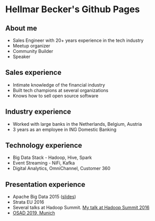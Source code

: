 # Hellmar Becker's Github Pages

## About me

- Sales Engineer with 20+ years experience in the tech industry
- Meetup organizer
- Community Builder
- Speaker

## Sales experience

- Intimate knowledge of the financial industry
- Built tech champions at several organizations
- Knows how to sell open source software

## Industry experience

- Worked with large banks in the Netherlands, Belgium, Austria
- 3 years as an employee in ING Domestic Banking

## Technology experience

- Big Data Stack - Hadoop, Hive, Spark
- Event Streaming - NiFi, Kafka
- Digital Analytics, OmniChannel, Customer 360

## Presentation experience

- Apache Big Data 2015 ([slides](https://events17.linuxfoundation.org/sites/events/files/slides/Securing%20Hadoop%20in%20an%20enterprise%20context.pdf))
- Strata EU 2016
- Several talks at Hadoop Summit. [My talk at Hadoop Summit 2016](https://www.youtube.com/watch?v=qBsGWhuVyuU)
- [OSAD 2019, Munich](https://www.youtube.com/watch?v=bhyGBg70IK4)
